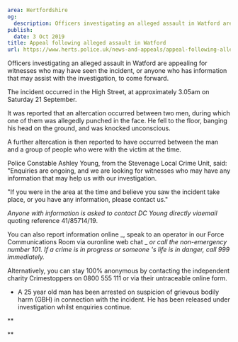 ```yaml
area: Hertfordshire
og:
  description: Officers investigating an alleged assault in Watford are appealing for witnesses who may have seen the incident, or anyone who has information that may assist with the investigation, to come forward.
publish:
  date: 3 Oct 2019
title: Appeal following alleged assault in Watford
url: https://www.herts.police.uk/news-and-appeals/appeal-following-alleged-assault-in-watford-0849c
```

Officers investigating an alleged assault in Watford are appealing for witnesses who may have seen the incident, or anyone who has information that may assist with the investigation, to come forward.

The incident occurred in the High Street, at approximately 3.05am on Saturday 21 September.

It was reported that an altercation occurred between two men, during which one of them was allegedly punched in the face. He fell to the floor, banging his head on the ground, and was knocked unconscious.

A further altercation is then reported to have occurred between the man and a group of people who were with the victim at the time.

Police Constable Ashley Young, from the Stevenage Local Crime Unit, said: "Enquiries are ongoing, and we are looking for witnesses who may have any information that may help us with our investigation.

"If you were in the area at the time and believe you saw the incident take place, or you have any information, please contact us."

 _Anyone with information is asked to contact DC Young directly viaemail_ quoting reference 41/85714/19.

You can also report information online _, speak to an operator in our Force Communications Room via ouronline web chat _ _or call the non-emergency number 101. If a crime is in progress or someone 's life is in danger, call 999 immediately._

Alternatively, you can stay 100% anonymous by contacting the independent charity Crimestoppers on 0800 555 111 or via their untraceable online form.

 * A 25 year old man has been arrested on suspicion of grievous bodily harm (GBH) in connection with the incident. He has been released under investigation whilst enquiries continue.

**

**
